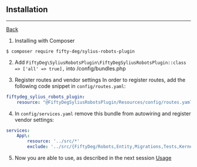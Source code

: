 ## Installation
------------------

<a href="../README.md" target="_blank">Back</a>

1. Installing with Composer
```
$ composer require fifty-deg/sylius-robots-plugin
```

2. Add `FiftyDeg\SyliusRobotsPlugin\FiftyDegSyliusRobotsPlugin::class => ['all' => true],` into /config/bundles.php 

3. Register routes and vendor settings
In order to register routes, add the following code snippet in `config/routes.yaml`:  
```yaml
fiftydeg_sylius_robots_plugin:
    resource: "@FiftyDegSyliusRobotsPlugin/Resources/config/routes.yaml"
```

4. In `config/services.yaml` remove this bundle from autowiring and register vendor settings:  

```yaml
services:
    App\:
        resource: '../src/*'
        exclude: '../src/{FiftyDeg/Robots,Entity,Migrations,Tests,Kernel.php}'
```

5. Now you are able to use, as described in the next session <a href="./usage.md" target="_blank">Usage</a>